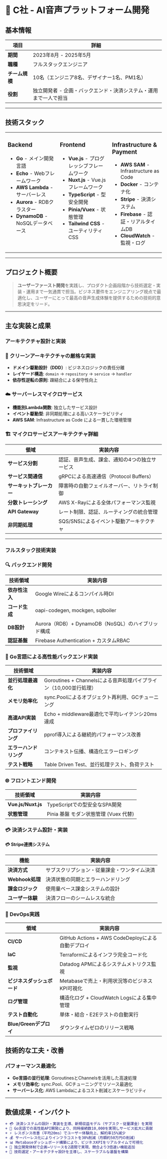 # 🎵 C社 - AI音声プラットフォーム開発

## 基本情報

| 項目 | 詳細 |
|------|------|
| **期間** | 2023年8月 - 2025年5月 |
| **職種** | フルスタックエンジニア |
| **チーム規模** | 10名（エンジニア8名、デザイナー1名、PM1名） |
| **役割** | 独立開発者 - 企画・バックエンド・決済システム・運用まで一人で担当 |

---

## 技術スタック

<table>
<tr>
<td valign="top" width="33%">

### Backend
- **Go** - メイン開発言語
- **Echo** - Webフレームワーク
- **AWS Lambda** - サーバーレス
- **Aurora** - RDBクラスター
- **DynamoDB** - NoSQLデータベース

</td>
<td valign="top" width="33%">

### Frontend
- **Vue.js** - プログレッシブフレームワーク
- **Nuxt.js** - Vue.jsフレームワーク
- **TypeScript** - 型安全開発
- **Pinia/Vuex** - 状態管理
- **Tailwind CSS** - ユーティリティCSS

</td>
<td valign="top" width="33%">

### Infrastructure & Payment
- **AWS SAM** - Infrastructure as Code
- **Docker** - コンテナ化
- **Stripe** - 決済システム
- **Firebase** - 認証・リアルタイムDB
- **CloudWatch** - 監視・ログ

</td>
</tr>
</table>

---

## プロジェクト概要

> **ユーザーファースト開発**を実践し、プロダクト企画段階から技術選定・実装・運用まで一気通貫で担当。ビジネス要件をエンジニアリング視点で最適化し、ユーザーにとって最高の音声生成体験を提供するための技術的意思決定をリード。

---

## 主な実装と成果

### アーキテクチャ設計と実装

### 🏢 クリーンアーキテクチャの厳格な実装
- **ドメイン駆動設計（DDD）**: ビジネスロジックの責任分離
- **レイヤード構造**: `domain` → `repository` → `service` → `handler`
- **依存性逆転の原則**: 疎結合による保守性向上

### ☁️ サーバーレスマイクロサービス
- **機能別Lambda関数**: 独立したサービス設計
- **イベント駆動型**: 非同期処理による高いスケーラビリティ
- **AWS SAM**: Infrastructure as Code による一貫した環境管理

### 🏗️ マイクロサービスアーキテクチャ詳細

| 領域 | 実装内容 |
|------|----------|
| **サービス分割** | 認証、音声生成、課金、通知の4つの独立サービス |
| **サービス間通信** | gRPCによる高速通信（Protocol Buffers） |
| **サーキットブレーカー** | 障害時の自動フェイルオーバー、リトライ制御 |
| **分散トレーシング** | AWS X-Rayによる全体パフォーマンス監視 |
| **API Gateway** | レート制限、認証、ルーティングの統合管理 |
| **非同期処理** | SQS/SNSによるイベント駆動アーキテクチャ |

---

### フルスタック技術実装

### 🔍 バックエンド開発

| 技術領域 | 実装内容 |
|----------|----------|
| **依存性注入** | Google Wireによるコンパイル時DI |
| **コード生成** | oapi-codegen, mockgen, sqlboiler |
| **DB設計** | Aurora（RDB）+ DynamoDB（NoSQL）のハイブリッド構成 |
| **認証基盤** | Firebase Authentication + カスタムRBAC |

### 🚀 Go言語による高性能バックエンド実装

| 技術領域 | 実装内容 |
|----------|----------|
| **並行処理最適化** | Goroutines + Channelsによる音声処理パイプライン（10,000並行処理） |
| **メモリ効率化** | sync.Poolによるオブジェクト再利用、GCチューニング |
| **高速API実装** | Echo + middleware最適化で平均レイテンシ20ms達成 |
| **プロファイリング** | pprof導入による継続的パフォーマンス改善 |
| **エラーハンドリング** | コンテキスト伝播、構造化エラーロギング |
| **テスト戦略** | Table Driven Test、並行処理テスト、負荷テスト |

### 🌐 フロントエンド開発

| 技術領域 | 実装内容 |
|----------|----------|
| **Vue.js/Nuxt.js** | TypeScriptでの型安全なSPA開発 |
| **状態管理** | Pinia 基盤 モダン状態管理 (Vuex 代替) |

### 💳 決済システム設計・実装

#### 💳 Stripe連携システム

| 機能 | 実装内容 |
|------|----------|
| **決済方式** | サブスクリプション・従量課金・ワンタイム決済 |
| **Webhook処理** | 決済状態の同期とエラーハンドリング |
| **課金ロジック** | 使用量ベース課金システムの設計 |
| **ユーザー体験** | 決済フローのシームレスな統合 |

### 🔧 DevOps実践

| 領域 | 実装内容 |
|------|----------|
| **CI/CD** | GitHub Actions + AWS CodeDeployによる自動デプロイ |
| **IaC** | Terraformによるインフラ完全コード化 |
| **監視** | Datadog APMによるシステムメトリクス監視 |
| **ビジネスダッシュボード** | Metabaseで売上・利用状況等のビジネスKPI可視化 |
| **ログ管理** | 構造化ログ + CloudWatch Logsによる集中管理 |
| **テスト自動化** | 単体・結合・E2Eテストの自動実行 |
| **Blue/Greenデプロイ** | ダウンタイムゼロのリリース戦略 |

## 技術的な工夫・改善

### パフォーマンス最適化
- **Go言語の並行処理**: GoroutinesとChannelsを活用した高速処理
- **メモリ効率化**: sync.Pool、GCチューニングでリソース最適化
- **サーバーレス化**: AWS Lambdaによるコスト削減とスケーラビリティ

---

## 数値成果・インパクト

```diff
+ 💳 決済システムの設計・実装を主導、新規収益モデル（サブスク・従量課金）を実現
+ 🚀 Go言語での高性能API開発により、同時接続数10,000を実現しサービス拡大に貢献
+ ⚡ レスポンス改善（平均20ms）でユーザー体験向上、解約率15%減少
+ 💰 サーバーレス化によりインフラコストを30%削減（月額約50万円の削減）
+ 📊 Metabaseダッシュボード構築により、ビジネスKPIをリアルタイムで可視化
+ 🔄 独立開発体制で企画→リリースを2週間で実現、競合より3倍速い機能追加
+ 👥 技術選定・アーキテクチャ設計を主導し、スケーラブルな基盤を構築
```